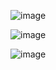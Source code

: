 ![image](https://user-images.githubusercontent.com/85889196/221410803-b3e1e4d6-4343-4179-8b3f-b6f9ed73e438.png)

![image](https://user-images.githubusercontent.com/85889196/221410988-23e57649-643f-49b7-8a60-21854b17278f.png)

![image](https://user-images.githubusercontent.com/85889196/221411026-322dd86a-afb1-4deb-97ef-ccbbc01f8ce8.png)
